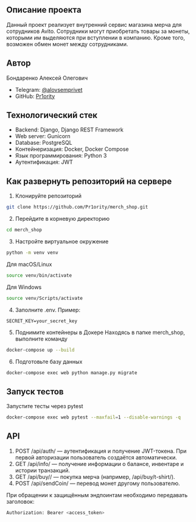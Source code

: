 ## Описание проекта

Данный проект реализует внутренний сервис магазина мерча для сотрудников Avito. Сотрудники могут приобретать товары за монеты, которыми им выделяются при вступлении в компанию. Кроме того, возможен обмен монет между сотрудниками.

## Автор

Бондаренко Алексей Олегович
- Telegram: [@alovsemprivet](https://t.me/alovsemprivet)
- GitHub: [Pr1ority](https://github.com/Pr1ority)

## Технологический стек

- Backend: Django, Django REST Framework
- Web server: Gunicorn
- Database: PostgreSQL
- Контейнеризация: Docker, Docker Compose
- Язык программирования: Python 3
- Аутентификация: JWT

## Как развернуть репозиторий на сервере

1. Клонируйте репозиторий
```bash
git clone https://github.com/Pr1ority/merch_shop.git
```
2. Перейдите в корневую директорию
```bash
cd merch_shop
```
3. Настройте виртуальное окружение
```bash
python -m venv venv
```
Для macOS/Linux
```bash
source venv/bin/activate
```
Для Windows
```bash
source venv/Scripts/activate
```
4. Заполните .env. Пример:
```example.env
SECRET_KEY=your_secret_key
```
5. Поднимите контейнеры в Докере
Находясь в папке merch_shop, выполните команду
```bash
docker-compose up --build
```
6. Подготовьте базу данных
```bash
docker-compose exec web python manage.py migrate
```
## Запуск тестов

Запустите тесты через pytest
```bash
docker-compose exec web pytest --maxfail=1 --disable-warnings -q
```

## API

1. POST /api/auth/ — аутентификация и получение JWT-токена. При первой авторизации пользователь создаётся автоматически.
2. GET /api/info/ — получение информации о балансе, инвентаре и истории транзакций.
3. GET /api/buy/<item>/ — покупка мерча (например, /api/buy/t-shirt/).
4. POST /api/sendCoin/ — перевод монет другому пользователю.

При обращении к защищённым эндпоинтам необходимо передавать заголовок:
```bash
Authorization: Bearer <access_token>
```
